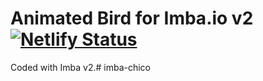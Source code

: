 # Animated Bird for Imba.io v2 [![Netlify Status](https://api.netlify.com/api/v1/badges/727b8c26-549d-4a41-a2b3-f21a04fd739a/deploy-status)](https://app.netlify.com/sites/chico/deploys)
Coded with Imba v2.# imba-chico
